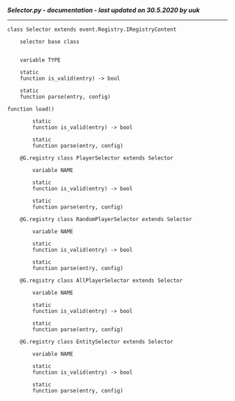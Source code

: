 ***Selector.py - documentation - last updated on 30.5.2020 by uuk***
___

    class Selector extends event.Registry.IRegistryContent
        
        selector base class


        variable TYPE

        static
        function is_valid(entry) -> bool

        static
        function parse(entry, config)

    function load()

            static
            function is_valid(entry) -> bool

            static
            function parse(entry, config)

        @G.registry class PlayerSelector extends Selector

            variable NAME

            static
            function is_valid(entry) -> bool

            static
            function parse(entry, config)

        @G.registry class RandomPlayerSelector extends Selector

            variable NAME

            static
            function is_valid(entry) -> bool

            static
            function parse(entry, config)

        @G.registry class AllPlayerSelector extends Selector

            variable NAME

            static
            function is_valid(entry) -> bool

            static
            function parse(entry, config)

        @G.registry class EntitySelector extends Selector

            variable NAME

            static
            function is_valid(entry) -> bool

            static
            function parse(entry, config)